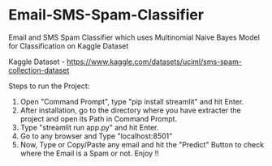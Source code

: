 # Email-SMS-Spam-Classifier
Email and SMS Spam Classifier which uses Multinomial Naive Bayes Model for Classification on Kaggle Dataset

Kaggle Dataset - https://www.kaggle.com/datasets/uciml/sms-spam-collection-dataset

Steps to run the Project:
  1. Open "Command Prompt", type "pip install streamlit" and hit Enter.
  2. After installation, go to the directory where you have extracter the project and open its Path in Command Prompt.
  3. Type "streamlit run app.py" and hit Enter.
  4. Go to any browser and Type "localhost:8501"
  5. Now, Type or Copy/Paste any email and hit the "Predict" Button to check where the Email is a Spam or not. Enjoy !!
